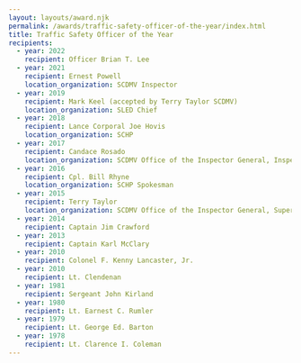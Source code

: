 ```yaml
---
layout: layouts/award.njk
permalink: /awards/traffic-safety-officer-of-the-year/index.html
title: Traffic Safety Officer of the Year
recipients:
  - year: 2022
    recipient: Officer Brian T. Lee
  - year: 2021
    recipient: Ernest Powell
    location_organization: SCDMV Inspector
  - year: 2019
    recipient: Mark Keel (accepted by Terry Taylor SCDMV)
    location_organization: SLED Chief
  - year: 2018
    recipient: Lance Corporal Joe Hovis
    location_organization: SCHP
  - year: 2017
    recipient: Candace Rosado
    location_organization: SCDMV Office of the Inspector General, Inspector III
  - year: 2016
    recipient: Cpl. Bill Rhyne
    location_organization: SCHP Spokesman
  - year: 2015
    recipient: Terry Taylor
    location_organization: SCDMV Office of the Inspector General, Supervisor
  - year: 2014
    recipient: Captain Jim Crawford
  - year: 2013
    recipient: Captain Karl McClary
  - year: 2010
    recipient: Colonel F. Kenny Lancaster, Jr.
  - year: 2010
    recipient: Lt. Clendenan
  - year: 1981
    recipient: Sergeant John Kirland
  - year: 1980
    recipient: Lt. Earnest C. Rumler
  - year: 1979
    recipient: Lt. George Ed. Barton
  - year: 1978
    recipient: Lt. Clarence I. Coleman
---
```

